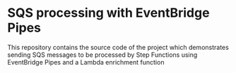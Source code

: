 # SQS processing with EventBridge Pipes

This repository contains the source code of the project which demonstrates sending SQS messages to be processed by Step Functions using EventBridge Pipes and a Lambda enrichment function
